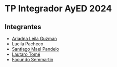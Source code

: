 TP Integrador AyED 2024
=======================

## Integrantes
- [Ariadna Leila Guzman](https://github.com/Aleilaguzman)
- Lucila Pacheco
- [Santiago Mael Pandelo](https://github.com/spandelo)
- [Lautaro Tomé](https://github.com/Lautaro-Tome01)
- [Facundo Semmartin](https://github.com/facusemm)